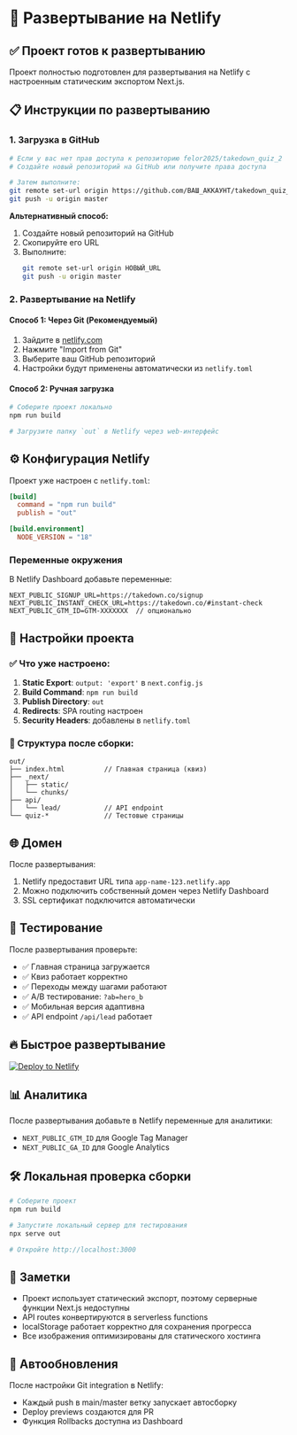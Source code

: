 # 🚀 Развертывание на Netlify

## ✅ Проект готов к развертыванию

Проект полностью подготовлен для развертывания на Netlify с настроенным статическим экспортом Next.js.

## 📋 Инструкции по развертыванию

### 1. Загрузка в GitHub

```bash
# Если у вас нет прав доступа к репозиторию felor2025/takedown_quiz_2
# Создайте новый репозиторий на GitHub или получите права доступа

# Затем выполните:
git remote set-url origin https://github.com/ВАШ_АККАУНТ/takedown_quiz_2.git
git push -u origin master
```

**Альтернативный способ:**
1. Создайте новый репозиторий на GitHub
2. Скопируйте его URL
3. Выполните:
   ```bash
   git remote set-url origin НОВЫЙ_URL
   git push -u origin master
   ```

### 2. Развертывание на Netlify

#### Способ 1: Через Git (Рекомендуемый)
1. Зайдите в [netlify.com](https://netlify.com)
2. Нажмите "Import from Git"
3. Выберите ваш GitHub репозиторий
4. Настройки будут применены автоматически из `netlify.toml`

#### Способ 2: Ручная загрузка
```bash
# Соберите проект локально
npm run build

# Загрузите папку `out` в Netlify через web-интерфейс
```

## ⚙️ Конфигурация Netlify

Проект уже настроен с `netlify.toml`:

```toml
[build]
  command = "npm run build"
  publish = "out"

[build.environment]
  NODE_VERSION = "18"
```

### Переменные окружения

В Netlify Dashboard добавьте переменные:

```
NEXT_PUBLIC_SIGNUP_URL=https://takedown.co/signup
NEXT_PUBLIC_INSTANT_CHECK_URL=https://takedown.co/#instant-check
NEXT_PUBLIC_GTM_ID=GTM-XXXXXXX  // опционально
```

## 🔧 Настройки проекта

### ✅ Что уже настроено:

1. **Static Export**: `output: 'export'` в `next.config.js`
2. **Build Command**: `npm run build`
3. **Publish Directory**: `out`
4. **Redirects**: SPA routing настроен
5. **Security Headers**: добавлены в `netlify.toml`

### 📁 Структура после сборки:

```
out/
├── index.html          // Главная страница (квиз)
├── _next/
│   ├── static/
│   └── chunks/
├── api/
│   └── lead/           // API endpoint
└── quiz-*              // Тестовые страницы
```

## 🌐 Домен

После развертывания:
1. Netlify предоставит URL типа `app-name-123.netlify.app`
2. Можно подключить собственный домен через Netlify Dashboard
3. SSL сертификат подключится автоматически

## 🧪 Тестирование

После развертывания проверьте:

- ✅ Главная страница загружается
- ✅ Квиз работает корректно
- ✅ Переходы между шагами работают
- ✅ A/B тестирование: `?ab=hero_b`
- ✅ Мобильная версия адаптивна
- ✅ API endpoint `/api/lead` работает

## 🔥 Быстрое развертывание

[![Deploy to Netlify](https://www.netlify.com/img/deploy/button.svg)](https://app.netlify.com/start/deploy?repository=https://github.com/felor2025/takedown_quiz_2)

## 📊 Аналитика

После развертывания добавьте в Netlify переменные для аналитики:
- `NEXT_PUBLIC_GTM_ID` для Google Tag Manager
- `NEXT_PUBLIC_GA_ID` для Google Analytics

## 🛠️ Локальная проверка сборки

```bash
# Соберите проект
npm run build

# Запустите локальный сервер для тестирования
npx serve out

# Откройте http://localhost:3000
```

## 📝 Заметки

- Проект использует статический экспорт, поэтому серверные функции Next.js недоступны
- API routes конвертируются в serverless functions
- localStorage работает корректно для сохранения прогресса
- Все изображения оптимизированы для статического хостинга

## 🔄 Автообновления

После настройки Git integration в Netlify:
- Каждый push в main/master ветку запускает автосборку
- Deploy previews создаются для PR
- Функция Rollbacks доступна из Dashboard
